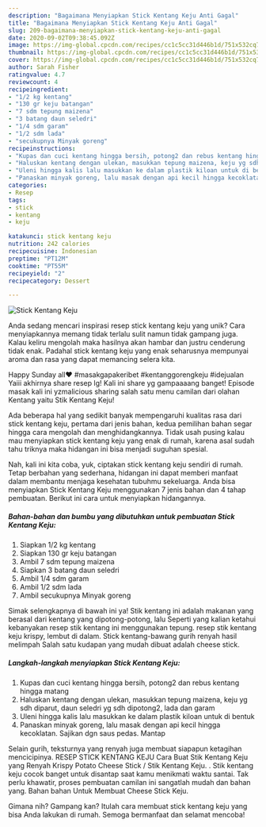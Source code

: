 ```yaml
---
description: "Bagaimana Menyiapkan Stick Kentang Keju Anti Gagal"
title: "Bagaimana Menyiapkan Stick Kentang Keju Anti Gagal"
slug: 209-bagaimana-menyiapkan-stick-kentang-keju-anti-gagal
date: 2020-09-02T09:38:45.092Z
image: https://img-global.cpcdn.com/recipes/cc1c5cc31d446b1d/751x532cq70/stick-kentang-keju-foto-resep-utama.jpg
thumbnail: https://img-global.cpcdn.com/recipes/cc1c5cc31d446b1d/751x532cq70/stick-kentang-keju-foto-resep-utama.jpg
cover: https://img-global.cpcdn.com/recipes/cc1c5cc31d446b1d/751x532cq70/stick-kentang-keju-foto-resep-utama.jpg
author: Sarah Fisher
ratingvalue: 4.7
reviewcount: 4
recipeingredient:
- "1/2 kg kentang"
- "130 gr keju batangan"
- "7 sdm tepung maizena"
- "3 batang daun seledri"
- "1/4 sdm garam"
- "1/2 sdm lada"
- "secukupnya Minyak goreng"
recipeinstructions:
- "Kupas dan cuci kentang hingga bersih, potong2 dan rebus kentang hingga matang"
- "Haluskan kentang dengan ulekan, masukkan tepung maizena, keju yg sdh diparut, daun seledri yg sdh dipotong2, lada dan garam"
- "Uleni hingga kalis lalu masukkan ke dalam plastik kiloan untuk di bentuk"
- "Panaskan minyak goreng, lalu masak dengan api kecil hingga kecoklatan. Sajikan dgn saus pedas. Mantap"
categories:
- Resep
tags:
- stick
- kentang
- keju

katakunci: stick kentang keju 
nutrition: 242 calories
recipecuisine: Indonesian
preptime: "PT12M"
cooktime: "PT55M"
recipeyield: "2"
recipecategory: Dessert

---
```



![Stick Kentang Keju](https://img-global.cpcdn.com/recipes/cc1c5cc31d446b1d/751x532cq70/stick-kentang-keju-foto-resep-utama.jpg)

Anda sedang mencari inspirasi resep stick kentang keju yang unik? Cara menyiapkannya memang tidak terlalu sulit namun tidak gampang juga. Kalau keliru mengolah maka hasilnya akan hambar dan justru cenderung tidak enak. Padahal stick kentang keju yang enak seharusnya mempunyai aroma dan rasa yang dapat memancing selera kita.

Happy Sunday all❤️ #masakgapakeribet #kentanggorengkeju #idejualan Yaiii akhirnya share resep lg! Kali ini share yg gampaaaang banget! Episode masak kali ini yzmalicious sharing salah satu menu camilan dari olahan Kentang yaitu Stik Kentang Keju!

Ada beberapa hal yang sedikit banyak mempengaruhi kualitas rasa dari stick kentang keju, pertama dari jenis bahan, kedua pemilihan bahan segar hingga cara mengolah dan menghidangkannya. Tidak usah pusing kalau mau menyiapkan stick kentang keju yang enak di rumah, karena asal sudah tahu triknya maka hidangan ini bisa menjadi suguhan spesial.


Nah, kali ini kita coba, yuk, ciptakan stick kentang keju sendiri di rumah. Tetap berbahan yang sederhana, hidangan ini dapat memberi manfaat dalam membantu menjaga kesehatan tubuhmu sekeluarga. Anda bisa menyiapkan Stick Kentang Keju menggunakan 7 jenis bahan dan 4 tahap pembuatan. Berikut ini cara untuk menyiapkan hidangannya.

<!--inarticleads1-->

##### Bahan-bahan dan bumbu yang dibutuhkan untuk pembuatan Stick Kentang Keju:

1. Siapkan 1/2 kg kentang
1. Siapkan 130 gr keju batangan
1. Ambil 7 sdm tepung maizena
1. Siapkan 3 batang daun seledri
1. Ambil 1/4 sdm garam
1. Ambil 1/2 sdm lada
1. Ambil secukupnya Minyak goreng


Simak selengkapnya di bawah ini ya! Stik kentang ini adalah makanan yang berasal dari kentang yang dipotong-potong, lalu Seperti yang kalian ketahui kebanyakan resep stik kentang ini menggunakan tepung. resep stik kentang keju krispy, lembut di dalam. Stick kentang-bawang gurih renyah hasil melimpah Salah satu kudapan yang mudah dibuat adalah cheese stick. 

<!--inarticleads2-->

##### Langkah-langkah menyiapkan Stick Kentang Keju:

1. Kupas dan cuci kentang hingga bersih, potong2 dan rebus kentang hingga matang
1. Haluskan kentang dengan ulekan, masukkan tepung maizena, keju yg sdh diparut, daun seledri yg sdh dipotong2, lada dan garam
1. Uleni hingga kalis lalu masukkan ke dalam plastik kiloan untuk di bentuk
1. Panaskan minyak goreng, lalu masak dengan api kecil hingga kecoklatan. Sajikan dgn saus pedas. Mantap


Selain gurih, teksturnya yang renyah juga membuat siapapun ketagihan mencicipinya. RESEP STICK KENTANG KEJU Cara Buat Stik Kentang Keju yang Renyah Krispy Potato Cheese Stick / Stik Kentang Keju. . Stik kentang keju cocok banget untuk disantap saat kamu menikmati waktu santai. Tak perlu khawatir, proses pembuatan camilan ini sangatlah mudah dan bahan yang. Bahan bahan Untuk Membuat Cheese Stick Keju. 

Gimana nih? Gampang kan? Itulah cara membuat stick kentang keju yang bisa Anda lakukan di rumah. Semoga bermanfaat dan selamat mencoba!
